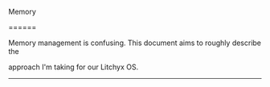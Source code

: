 Memory

======

Memory management is confusing. This document aims to roughly describe the

approach I'm taking for our Litchyx OS.



---------------




